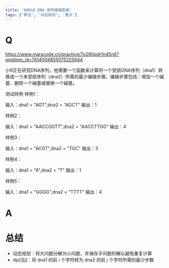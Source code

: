 ```yaml
---
title: '00018 DNA 序列编辑距离'
tags: ['算法', '动态规划', '重点']
---
```


# Q

https://www.marscode.cn/practice/7o260pdr1n45n6?problem_id=7414004855075225644

小R正在研究DNA序列，他需要一个函数来计算将一个受损DNA序列（dna1）转换成一个未受损序列（dna2）所需的最少编辑步骤。编辑步骤包括：增加一个碱基、删除一个碱基或替换一个碱基。

测试样例
样例1：

输入：dna1 = "AGT",dna2 = "AGCT"
输出：1

样例2：

输入：dna1 = "AACCGGTT",dna2 = "AACCTTGG"
输出：4

样例3：

输入：dna1 = "ACGT",dna2 = "TGC"
输出：3

样例4：

输入：dna1 = "A",dna2 = "T"
输出：1

样例5：

输入：dna1 = "GGGG",dna2 = "TTTT"
输出：4

# A



# 总结

- 动态规划：将大问题分解为小问题，并保存子问题的解以避免重复计算
- dp[i][j]：将 dna1 的前 i 个字符转为 dna2 的前 j 个字符所需的最少步数

<script>
  function func(dna1, dna2) {
    const m = dna1.length;
    const n = dna2.length;
    // 创建二维数组 dp
    const dp = Array.from({ length: m + 1 }, () => Array(n + 1).fill(0));

    // 初始化第一行和第一列
    for (let i = 0; i <= m; i++) {
        dp[i][0] = i;
    }
    for (let j = 0; j <= n; j++) {
        dp[0][j] = j;
    }

    // 填充 dp 数组
    for (let i = 1; i <= m; i++) {
        for (let j = 1; j <= n; j++) {
            if (dna1[i - 1] === dna2[j - 1]) {
                dp[i][j] = dp[i - 1][j - 1];
            } else {
                dp[i][j] = Math.min(
                    dp[i - 1][j] + 1, // 删除操作
                    dp[i][j - 1] + 1, // 插入操作
                    dp[i - 1][j - 1] + 1 // 替换操作
                );
            }
        }
    }

    return dp[m][n];
  }
  console.log(func("AGT", "AGCT"))
  console.log(func("AACCGGTT", "AACCTTGG"))
  console.log(func("ACGT", "TGC"))
  console.log(func("A", "T"))
  console.log(func("GGGG", "TTTT"))
</script>